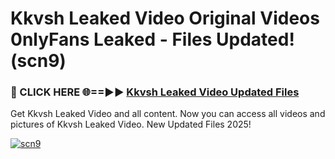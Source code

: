 # Kkvsh Leaked Video Original Videos 0nlyFans Leaked - Files Updated! (scn9)

<h3>🔴 CLICK HERE 🌐==►► <a href="https://tinyurl.com/4seja8ks" rel="nofollow">Kkvsh Leaked Video Updated Files</a></h3>

Get Kkvsh Leaked Video and all content. Now you can access all videos and pictures of Kkvsh Leaked Video. New Updated Files 2025!

[![scn9](https://i.imgur.com/EWjZXRe.gif)](https://tinyurl.com/4seja8ks)
